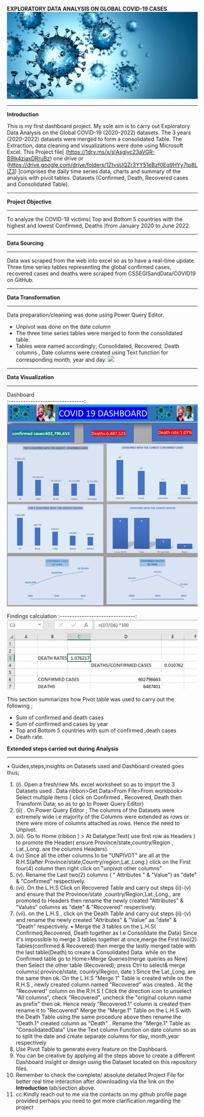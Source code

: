 **EXPLORATORY DATA ANALYSIS ON  GLOBAL COVID-19 CASES**.
![](covid19.jpg)
***
**Introduction**

This is my first dashboard project. My sole aim is to carry out Exploratory Data Analysis on the Global COVID-19 (2020-2022) datasets. The 3 years (2020-2022) datasets were merged to form a consolidated Table. The Extraction, data cleaning and visualizations were done using Microsoft Excel. This Project file[ (https://1drv.ms/x/s!Asgiyc23aVGR-B9lk4ziaxDRruBz) one drive or   (https://drive.google.com/drive/folders/1ZtvsUQZr3YY51eBzf0Eq9HYy7tp8LlZ3) ]comprises the daily time series data, charts and summary of the analysis with pivot tables.
Datasets (Confirmed, Death, Recovered cases and Consolidated Table).

***
 **Project Objective**
 ***
To analyze the COVID-19 victims( Top and Bottom 5 countries with the highest and lowest Confirmed, Deaths )from January 2020 to June 2022.
***
**Data Sourcing**
***

Data was scraped from the web into excel so as to have a real-time update.
Three time series tables representing the global confirmed cases, recovered cases and deaths were scraped from   CSSEGISandData/COVID19 on GitHub.
***
**Data Transformation**
***
Data preparation/cleaning was done using Power Query Editor.
- Unpivot was done on the date column
- The three time series tables were merged to form the consolidated table.
- Tables were named accordingly; Consolidated, Recovered, Death columns , Date columns were created using Text function for corresponding month, year and day. 
![](dashboardcovid19.jpg)
***
**Data Visualization**
***
Dashboard                         
:-------------------------------:
![](coviddashboard.jpg) 

 Findings calculation
 :-------------------------------:
![](covidfindings.png)

This section summarizes how Pivot table was used to carry out the following ;
- Sum of confirmed and death cases
- Sum of confirmed and cases by year 
- Top and Bottom 5 countries with sum of confirmed ,death cases
- Death rate.

**Extended steps carried out during Analysis**
***
 
•	Guides,steps,insights on Datasets used and Dashboard created goes thus; 
1. (i). Open a fresh/new Ms. excel worksheet so as to import the 3 Datasets used . Data ribbon>Get Data>From File>From workbook> Select multiple items ( click on Confirmed , Recovered, Death then Transform Data; so as to go to Power Query Editor) 
2. (ii) . On Power Query Editor ; The columns of the Datasets were extremely wide i.e majority of the Columns were extended as rows or there were more of columns attached as rows. Hence the need to Unpivot. 
3. (iii). Go to Home (ribbon ) > At Datatype:Text( use first row as Headers ) to promote the Header( ensure Province/state,country/Region , Lat.,Long. are the columns Headers). 
4. 	(iv) Since all the other columns to be "UNPIVOT" are all at the R.H.S(after Province/state,Country/region,Lat.,Long.) click on the First four(4) column then right click on "unpivot other columns" 
5. (v). Rename the Last two(2) columns ( " Attributes " & "Value") as "date" & "Confirmed" respectively.
6. (vi). On the L.H.S Click on Recovered Table and carry out steps (ii)-(v) and ensure that the Province/state ,country/Region,Lat.,Long., are promoted to Headers then rename the newly created "Attributes" & "Values" columns as "date" & "Recovered" respectively. 
7. (vii). on the L.H.S , click on the Death Table and carry out steps (ii)-(v) and rename the newly created "Attributes" & "Value" as "date" & "Death" respectively. 
•	Merge the 3 tables on the L.H.S( Confirmed,Recovered, Death together as I.e Consolidate the Data) Since it's impossible to merge 3 tables together at once,merge the First two(2) Tables(confirmed & Recovered) then merge the lastly merged table with the last table(Death) to create a Consolidated Data. while on the Confirmed table go to Home>Merge Queries(merge queries as New) then Select the other table (Recovered); press Ctrl to select& merge columns( province/state, country/Region, date ) Since the Lat.,Long. are the same then ok. On the L.H.S "Merge 1" Table is created while on the R.H.S , newly created column named "Recovered" was created.. At the "Recovered" column on the R.H.S ( Click the direction icon to unselect "All columns", check "Recovered", uncheck the "original column name as prefix" then ok. Hence newly "Recovered.1" column is created then rename it to "Recovered" Merge the "Merge.1" Table on the L.H.S with the Death Table using the same procedure above then rename the "Death.1" created column as "Death" . Rename the "Merge.1" Table as "ConsolidatedData" Use the Text column Function on date column so as to split the date and create separate columns for day, month,year respectively 
8. Use Pivot Table to generate every feature on the Dashboard.
9. You can be creative by applying all the steps above to create a different Dashboard insight or design using the Dataset located on this repository files.
10. Remember to check the complete/ absolute detailed Project File for better real time interaction after downloading via the link on the **Introduction** tab/section above.
11. cc:Kindly reach out to me via the contacts on my github profile page provided perhaps you need to get more clarification regarding the project


